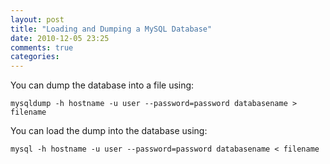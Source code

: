 ```yaml
---
layout: post
title: "Loading and Dumping a MySQL Database"
date: 2010-12-05 23:25
comments: true
categories: 
---
```


You can dump the database into a file using:

```
mysqldump -h hostname -u user --password=password databasename > filename
```

You can load the dump into the database using:

```
mysql -h hostname -u user --password=password databasename < filename
```

